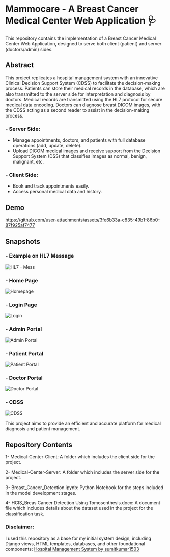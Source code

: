 # Mammocare - A Breast Cancer Medical Center Web Application 🩺
This repository contains the implementation of a Breast Cancer Medical Center Web Application, designed to serve both client (patient) and server (doctors/admin) sides.

## Abstract

This project replicates a hospital management system with an innovative Clinical Decision Support System (CDSS) to facilitate the decision-making process. Patients can store their medical records in the database, which are also transmitted to the server side for interpretation and diagnosis by doctors. Medical records are transmitted using the HL7 protocol for secure medical data encoding. Doctors can diagnose breast DICOM images, with the CDSS acting as a second reader to assist in the decision-making process.

### - Server Side:

- Manage appointments, doctors, and patients with full database operations (add, update, delete).
- Upload DICOM medical images and receive support from the Decision Support System (DSS) that classifies images as normal, benign, malignant, etc.


### - Client Side:

- Book and track appointments easily.
- Access personal medical data and history.



## Demo
https://github.com/user-attachments/assets/3fe6b33a-c835-49b1-86b0-87f925af7477


## Snapshots

### - Example on HL7 Message
![HL7 - Mess](https://github.com/user-attachments/assets/348cfd14-8f35-49c1-b970-6d9c607f3882)

### - Home Page
![Homepage](https://github.com/user-attachments/assets/b6e21343-c3a4-4a16-a961-517a6e7613e6)

### - Login Page
![Login](https://github.com/user-attachments/assets/319d662f-ece3-46f8-adf8-b9c3a5b9b81b)

### - Admin Portal
![Admin Portal](https://github.com/user-attachments/assets/ee4da449-30c8-48e6-bc7d-21c1e75b471a)

### - Patient Portal
![Patient Portal](https://github.com/user-attachments/assets/85db3024-c7c8-42d4-b5b0-eff4171bdfd7)

### - Doctor Portal
![Doctor Portal](https://github.com/user-attachments/assets/417f1cc0-fe31-46dd-b65e-7db65ac814f6)

### - CDSS 
![CDSS](https://github.com/user-attachments/assets/64d8427c-1ea1-47f8-baa0-419f278401a0)


This project aims to provide an efficient and accurate platform for medical diagnosis and patient management.


## Repository Contents

1- Medical-Center-Client: A folder which includes the client side for the project.

2- Medical-Center-Server: A folder which includes the server side for the project.

3- Breast_Cancer_Detection.ipynb: Python Notebook for the steps included in the model development stages.

4- HCIS_Breas Cancer Detection Using Tomosenthesis.docx: A document file which includes details about the dataset used in the project for the classification task.

### Disclaimer:
I used this repository as a base for my initial system design, including Django views, HTML templates, databases, and other foundational components: [Hospital Management System by sumitkumar1503](https://github.com/sumitkumar1503/hospitalmanagement)
